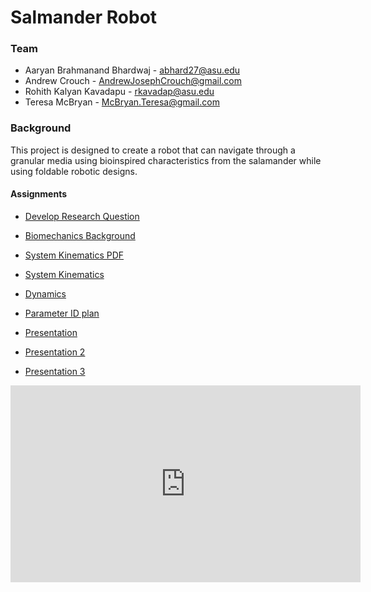 # Salmander Robot
 
### Team
   + Aaryan Brahmanand Bhardwaj - abhard27@asu.edu
   + Andrew Crouch - AndrewJosephCrouch@gmail.com
   + Rohith Kalyan Kavadapu - rkavadap@asu.edu
   + Teresa McBryan - McBryan.Teresa@gmail.com
 
### Background
This project is designed to create a robot that can navigate through a granular media using bioinspired characteristics from the salamander while using foldable robotic designs.
 
#### Assignments 
   + [Develop Research Question](/ResearchQuestion.pdf)
   + [Biomechanics Background](/BioMechanicsBackground.pdf)
 
 
   + [System Kinematics PDF](/systemKinematics.pdf)
   + [System Kinematics](/systemKinematicsNB.ipynb)

   + [Dynamics](/SystemDynamicsNB.ipynb)
   + [Parameter ID plan](/parameterID.pdf)



   + [Presentation](/Presentation.md)
   + [Presentation 2](/Presentation_2.md)
   + [Presentation 3](/Presentation_3.md)




<iframe width="560" height="315" src="https://youtube.com/embed/7NMiD2B9kO0" title="YouTube video player" frameborder="0" allow="accelerometer; autoplay; clipboard-write; encrypted-media; gyroscope; picture-in-picture" allowfullscreen></iframe>
